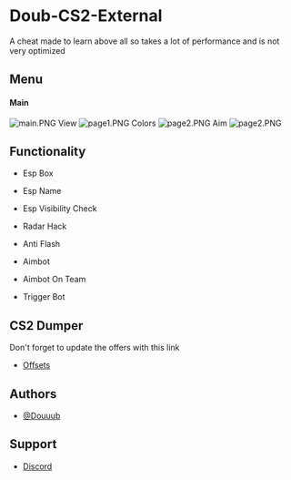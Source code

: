 
# Doub-CS2-External

A cheat made to learn above all so takes a lot of performance and is not very optimized

## Menu

#### Main
<img src="http://www.image-heberg.fr/files/17109766833400977826.png" alt="main.PNG" />
View
<img src="http://www.image-heberg.fr/files/17109768331174344650.png" alt="page1.PNG" />
Colors
<img src="http://www.image-heberg.fr/files/171097684917574889.png" alt="page2.PNG" />
Aim
<img src="http://www.image-heberg.fr/files/171097684917574889.png" alt="page2.PNG" />


## Functionality

- Esp Box

- Esp Name

- Esp Visibility Check

- Radar Hack

- Anti Flash

- Aimbot

- Aimbot On Team

- Trigger Bot

## CS2 Dumper

Don't forget to update the offers with this link
- [Offsets]([https://github.com/a2x/cs2-dumper/tree/main/generated](https://github.com/a2x/cs2-dumper/tree/archive))

## Authors

- [@Douuub](https://www.github.com/Douuub)

## Support 

- [Discord](https://discord.gg/UaY4E8qnYd)


